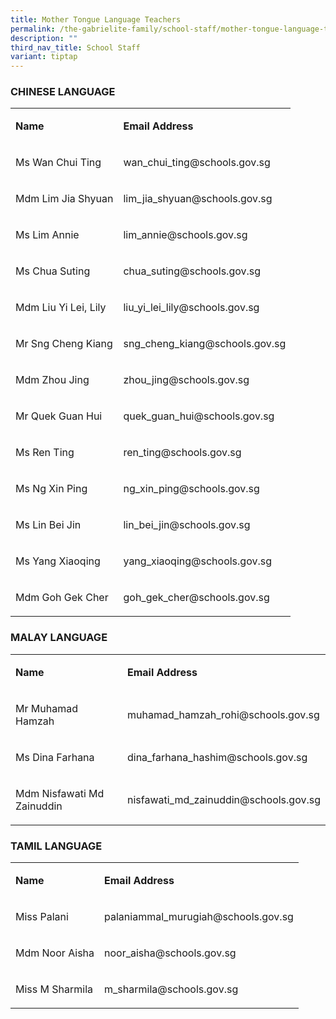 ```yaml
---
title: Mother Tongue Language Teachers
permalink: /the-gabrielite-family/school-staff/mother-tongue-language-teachers/
description: ""
third_nav_title: School Staff
variant: tiptap
---
```

<h3>CHINESE LANGUAGE</h3>
<table style="minWidth: 50px">
<colgroup>
<col>
<col>
</colgroup>
<tbody>
<tr>
<td rowspan="1" colspan="1">
<p><strong>Name</strong>
</p>
</td>
<td rowspan="1" colspan="1">
<p><strong>Email Address</strong>
</p>
</td>
</tr>
<tr>
<td rowspan="1" colspan="1">
<p>Ms Wan Chui Ting</p>
</td>
<td rowspan="1" colspan="1">
<p>wan_chui_ting@schools.gov.sg</p>
</td>
</tr>
<tr>
<td rowspan="1" colspan="1">
<p>Mdm Lim Jia Shyuan</p>
</td>
<td rowspan="1" colspan="1">
<p>lim_jia_shyuan@schools.gov.sg</p>
</td>
</tr>
<tr>
<td rowspan="1" colspan="1">
<p>Ms Lim Annie</p>
</td>
<td rowspan="1" colspan="1">
<p>lim_annie@schools.gov.sg</p>
</td>
</tr>
<tr>
<td rowspan="1" colspan="1">
<p>Ms Chua Suting</p>
</td>
<td rowspan="1" colspan="1">
<p>chua_suting@schools.gov.sg</p>
</td>
</tr>
<tr>
<td rowspan="1" colspan="1">
<p>Mdm Liu Yi Lei, Lily</p>
</td>
<td rowspan="1" colspan="1">
<p>liu_yi_lei_lily@schools.gov.sg</p>
</td>
</tr>
<tr>
<td rowspan="1" colspan="1">
<p>Mr Sng Cheng Kiang</p>
</td>
<td rowspan="1" colspan="1">
<p>sng_cheng_kiang@schools.gov.sg</p>
</td>
</tr>
<tr>
<td rowspan="1" colspan="1">
<p>Mdm Zhou Jing</p>
</td>
<td rowspan="1" colspan="1">
<p>zhou_jing@schools.gov.sg</p>
</td>
</tr>
<tr>
<td rowspan="1" colspan="1">
<p>Mr Quek Guan Hui</p>
</td>
<td rowspan="1" colspan="1">
<p>quek_guan_hui@schools.gov.sg</p>
</td>
</tr>
<tr>
<td rowspan="1" colspan="1">
<p>Ms Ren Ting</p>
</td>
<td rowspan="1" colspan="1">
<p>ren_ting@schools.gov.sg</p>
</td>
</tr>
<tr>
<td rowspan="1" colspan="1">
<p>Ms Ng Xin Ping</p>
</td>
<td rowspan="1" colspan="1">
<p>ng_xin_ping@schools.gov.sg</p>
</td>
</tr>
<tr>
<td rowspan="1" colspan="1">
<p>Ms Lin Bei Jin</p>
</td>
<td rowspan="1" colspan="1">
<p>lin_bei_jin@schools.gov.sg</p>
</td>
</tr>
<tr>
<td rowspan="1" colspan="1">
<p>Ms Yang Xiaoqing</p>
</td>
<td rowspan="1" colspan="1">
<p>yang_xiaoqing@schools.gov.sg</p>
</td>
</tr>
<tr>
<td rowspan="1" colspan="1">
<p>Mdm Goh Gek Cher</p>
</td>
<td rowspan="1" colspan="1">
<p>goh_gek_cher@schools.gov.sg</p>
</td>
</tr>
</tbody>
</table>
<h3>MALAY LANGUAGE</h3>
<table style="minWidth: 50px">
<colgroup>
<col>
<col>
</colgroup>
<tbody>
<tr>
<td rowspan="1" colspan="1">
<p><strong>Name</strong>
</p>
</td>
<td rowspan="1" colspan="1">
<p><strong>Email Address</strong>
</p>
</td>
</tr>
<tr>
<td rowspan="1" colspan="1">
<p>Mr Muhamad Hamzah</p>
</td>
<td rowspan="1" colspan="1">
<p>muhamad_hamzah_rohi@schools.gov.sg</p>
</td>
</tr>
<tr>
<td rowspan="1" colspan="1">
<p>Ms Dina Farhana</p>
</td>
<td rowspan="1" colspan="1">
<p>dina_farhana_hashim@schools.gov.sg</p>
</td>
</tr>
<tr>
<td rowspan="1" colspan="1">
<p>Mdm Nisfawati Md Zainuddin</p>
</td>
<td rowspan="1" colspan="1">
<p>nisfawati_md_zainuddin@schools.gov.sg</p>
</td>
</tr>
</tbody>
</table>
<h3>TAMIL LANGUAGE</h3>
<table style="minWidth: 50px">
<colgroup>
<col>
<col>
</colgroup>
<tbody>
<tr>
<td rowspan="1" colspan="1">
<p><strong>Name</strong>
</p>
</td>
<td rowspan="1" colspan="1">
<p><strong>Email Address</strong>
</p>
</td>
</tr>
<tr>
<td rowspan="1" colspan="1">
<p>Miss Palani</p>
</td>
<td rowspan="1" colspan="1">
<p>palaniammal_murugiah@schools.gov.sg</p>
</td>
</tr>
<tr>
<td rowspan="1" colspan="1">
<p>Mdm Noor Aisha</p>
</td>
<td rowspan="1" colspan="1">
<p>noor_aisha@schools.gov.sg</p>
</td>
</tr>
<tr>
<td rowspan="1" colspan="1">
<p>Miss M Sharmila</p>
</td>
<td rowspan="1" colspan="1">
<p>m_sharmila@schools.gov.sg</p>
</td>
</tr>
</tbody>
</table>
<p></p>